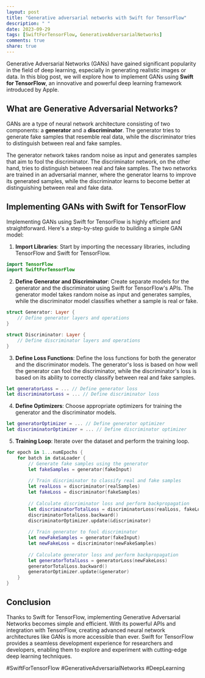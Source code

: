 ```yaml
---
layout: post
title: "Generative adversarial networks with Swift for TensorFlow"
description: " "
date: 2023-09-29
tags: [SwiftForTensorFlow, GenerativeAdversarialNetworks]
comments: true
share: true
---
```


Generative Adversarial Networks (GANs) have gained significant popularity in the field of deep learning, especially in generating realistic images or data. In this blog post, we will explore how to implement GANs using **Swift for TensorFlow**, an innovative and powerful deep learning framework introduced by Apple.

## What are Generative Adversarial Networks?

GANs are a type of neural network architecture consisting of two components: a **generator** and a **discriminator**. The generator tries to generate fake samples that resemble real data, while the discriminator tries to distinguish between real and fake samples.

The generator network takes random noise as input and generates samples that aim to fool the discriminator. The discriminator network, on the other hand, tries to distinguish between real and fake samples. The two networks are trained in an adversarial manner, where the generator learns to improve its generated samples, while the discriminator learns to become better at distinguishing between real and fake data.

## Implementing GANs with Swift for TensorFlow

Implementing GANs using Swift for TensorFlow is highly efficient and straightforward. Here's a step-by-step guide to building a simple GAN model:

1. **Import Libraries**: Start by importing the necessary libraries, including TensorFlow and Swift for TensorFlow.

```swift
import TensorFlow
import SwiftForTensorFlow
```

2. **Define Generator and Discriminator**: Create separate models for the generator and the discriminator using Swift for TensorFlow's APIs. The generator model takes random noise as input and generates samples, while the discriminator model classifies whether a sample is real or fake.

```swift
struct Generator: Layer {
    // Define generator layers and operations
}

struct Discriminator: Layer {
    // Define discriminator layers and operations
}
```

3. **Define Loss Functions**: Define the loss functions for both the generator and the discriminator models. The generator's loss is based on how well the generator can fool the discriminator, while the discriminator's loss is based on its ability to correctly classify between real and fake samples.

```swift
let generatorLoss = ... // Define generator loss
let discriminatorLoss = ... // Define discriminator loss
```

4. **Define Optimizers**: Choose appropriate optimizers for training the generator and the discriminator models.

```swift
let generatorOptimizer = ... // Define generator optimizer
let discriminatorOptimizer = ... // Define discriminator optimizer
```

5. **Training Loop**: Iterate over the dataset and perform the training loop. 

```swift
for epoch in 1...numEpochs {
    for batch in dataLoader {
        // Generate fake samples using the generator
        let fakeSamples = generator(fakeInput)
        
        // Train discriminator to classify real and fake samples
        let realLoss = discriminator(realSamples)
        let fakeLoss = discriminator(fakeSamples)
        
        // Calculate discriminator loss and perform backpropagation
        let discriminatorTotalLoss = discriminatorLoss(realLoss, fakeLoss)
        discriminatorTotalLoss.backward()
        discriminatorOptimizer.update(&discriminator)
        
        // Train generator to fool discriminator
        let newFakeSamples = generator(fakeInput)
        let newFakeLoss = discriminator(newFakeSamples)
        
        // Calculate generator loss and perform backpropagation
        let generatorTotalLoss = generatorLoss(newFakeLoss)
        generatorTotalLoss.backward()
        generatorOptimizer.update(&generator)
    }
}
```

## Conclusion

Thanks to Swift for TensorFlow, implementing Generative Adversarial Networks becomes simple and efficient. With its powerful APIs and integration with TensorFlow, creating advanced neural network architectures like GANs is more accessible than ever. Swift for TensorFlow provides a seamless development experience for researchers and developers, enabling them to explore and experiment with cutting-edge deep learning techniques.

#SwiftForTensorFlow #GenerativeAdversarialNetworks #DeepLearning